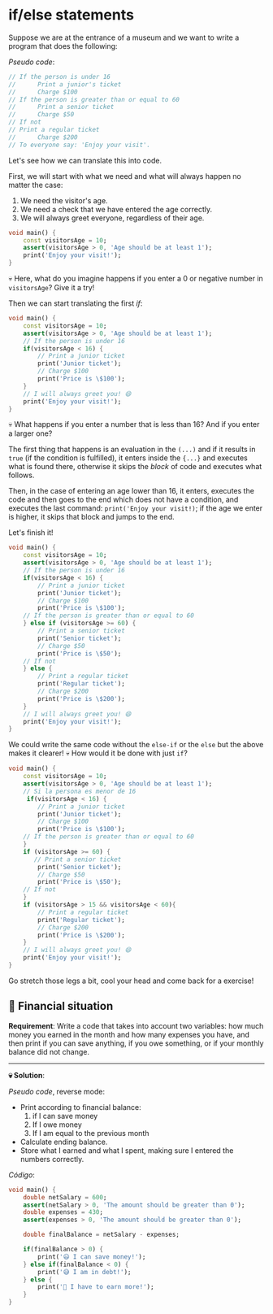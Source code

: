 # if/else statements

Suppose we are at the entrance of a museum and we want to write a program that does the following:

_Pseudo code_:

```dart
// If the person is under 16
//      Print a junior's ticket
//      Charge $100
// If the person is greater than or equal to 60
//      Print a senior ticket
//      Charge $50
// If not
// Print a regular ticket
//      Charge $200
// To everyone say: 'Enjoy your visit'.
```

Let's see how we can translate this into code.

First, we will start with what we need and what will always happen no matter the case:

1. We need the visitor's age.
2. We need a check that we have entered the age correctly.
3. We will always greet everyone, regardless of their age.

```dart
void main() {
    const visitorsAge = 10;
    assert(visitorsAge > 0, 'Age should be at least 1');
    print('Enjoy your visit!');
}
```

💀 Here, what do you imagine happens if you enter a 0 or negative number in `visitorsAge`? Give it a try!

Then we can start translating the first _if_:

```dart
void main() {
    const visitorsAge = 10;
    assert(visitorsAge > 0, 'Age should be at least 1');
    // If the person is under 16
    if(visitorsAge < 16) {
        // Print a junior ticket
        print('Junior ticket');
        // Charge $100
        print('Price is \$100');
    }
    // I will always greet you! 😄
    print('Enjoy your visit!');
}
```

💀 What happens if you enter a number that is less than 16? And if you enter a larger one?

The first thing that happens is an evaluation in the `(...)` and if it results in `true` (if the condition is fulfilled), it enters inside the `{...}` and executes what is found there, otherwise it skips the _block_ of code and executes what follows.

Then, in the case of entering an age lower than 16, it enters, executes the code and then goes to the end which does not have a condition, and executes the last command: `print('Enjoy your visit!)`; if the age we enter is higher, it skips that block and jumps to the end.

Let's finish it!

```dart
void main() {
    const visitorsAge = 10;
    assert(visitorsAge > 0, 'Age should be at least 1');
    // If the person is under 16
    if(visitorsAge < 16) {
        // Print a junior ticket
        print('Junior ticket');
        // Charge $100
        print('Price is \$100');
    // If the person is greater than or equal to 60
    } else if (visitorsAge >= 60) {
        // Print a senior ticket
        print('Senior ticket');
        // Charge $50
        print('Price is \$50');        
    // If not
    } else {
        // Print a regular ticket
        print('Regular ticket');
        // Charge $200
        print('Price is \$200');         
    }
    // I will always greet you! 😄
    print('Enjoy your visit!');
}
```

We could write the same code without the `else-if` or the `else` but the above makes it clearer! 💀 How would it be done with just `if`?

```dart
void main() {
    const visitorsAge = 10;
    assert(visitorsAge > 0, 'Age should be at least 1');
    // Si la persona es menor de 16
     if(visitorsAge < 16) {
        // Print a junior ticket
        print('Junior ticket');
        // Charge $100
        print('Price is \$100');
    // If the person is greater than or equal to 60
    }
    if (visitorsAge >= 60) {
       // Print a senior ticket
        print('Senior ticket');
        // Charge $50
        print('Price is \$50');       
    // If not
    }
    if (visitorsAge > 15 && visitorsAge < 60){
        // Print a regular ticket
        print('Regular ticket');
        // Charge $200
        print('Price is \$200');         
    }
    // I will always greet you! 😄
    print('Enjoy your visit!');
}
```

Go stretch those legs a bit, cool your head and come back for a exercise!

## 💪 Financial situation

__Requirement__: Write a code that takes into account two variables: how much money you earned in the month and how many expenses you have, and then print if you can save anything, if you owe something, or if your monthly balance did not change.

---

__💀 Solution__:

_Pseudo code_, reverse mode:

- Print according to financial balance:
    1. if I can save money
    2. If I owe money
    3. If I am equal to the previous month
- Calculate ending balance.
- Store what I earned and what I spent, making sure I entered the numbers correctly.

_Código_:

```dart
void main() {
    double netSalary = 600;
    assert(netSalary > 0, 'The amount should be greater than 0');
    double expenses = 430;
    assert(expenses > 0, 'The amount should be greater than 0');

    double finalBalance = netSalary - expenses;

    if(finalBalance > 0) {
        print('😃 I can save money!');
    } else if(finalBalance < 0) {
        print('😅 I am in debt!');
    } else {
        print('🤨 I have to earn more!');
    }
}
```
